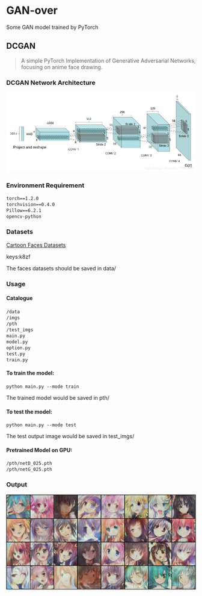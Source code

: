 # GAN-over
Some GAN model trained by PyTorch

## DCGAN
> A simple PyTorch Implementation of Generative Adversarial Networks, focusing on anime face drawing.

### DCGAN Network Architecture
![DCGAN Network Architecture](DCGAN/DCGAN.png)

### Environment Requirement
```
torch==1.2.0
torchvision==0.4.0
Pillow==6.2.1
opencv-python
```

### Datasets
[Cartoon Faces Datasets](http://cloud.pekingmemory.cn/index.php/s/wLNX84Z4RGdIF3k)

keys:k8zf

The faces datasets should be saved in data/
### Usage
#### Catalogue
    /data
    /imgs
    /pth
    /test_imgs
    main.py
    model.py
    option.py
    test.py
    train.py


#### To train the model:

```
python main.py --mode train
```

The trained model would be saved in pth/

#### To test the model:

```
python main.py --mode test
```

The test output image would be saved in test_imgs/

#### Pretrained Model on GPU:
    /pth/netD_025.pth
    /pth/netG_025.pth

### Output
![DCGAN Network Architecture](DCGAN/test_imgs/test.png)
